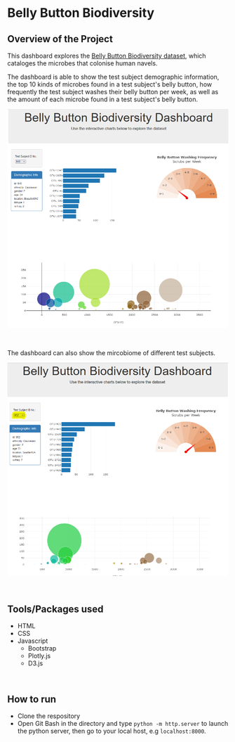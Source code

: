 # Belly Button Biodiversity

## Overview of the Project
This dashboard explores the [Belly Button Biodiversity dataset](http://robdunnlab.com/projects/belly-button-biodiversity/), which cataloges the microbes that colonise human navels.

The dashboard is able to show the test subject demographic information, the top 10 kinds of microbes found in a test subject's belly button, how frequently the test subject washes their belly button per week, as well as the amount of each microbe found in a test subject's belly button.

![dashboard](images/dashboard.PNG)

<br>

The dashboard can also show the mircobiome of different test subjects.

![dashboard changed](images/dashboard-change.PNG)

<br>

## Tools/Packages used
- HTML
- CSS
- Javascript
    - Bootstrap
    - Plotly.js
    - D3.js

<br>

## How to run
- Clone the respository
- Open Git Bash in the directory and type `python -m http.server` to launch the python server, then go to your local host, e.g `localhost:8000`.
